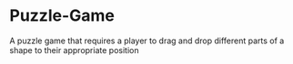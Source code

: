 # Puzzle-Game
A puzzle game that requires a player to drag and drop different parts of a shape to their appropriate position
